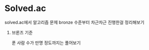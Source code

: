 # Solved.ac
solved.ac에서 알고리즘 문제 bronze 수준부터 차근차근 진행한걸 정리해보기

1. 브론즈 기준
    
    푼 사람 수가 만명 정도까지는 풀어보기